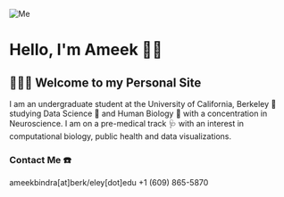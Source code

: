 ![Me](Ameeki.github.io/Ameek.JPG)
      
# Hello, I'm Ameek 👋🏽

## 👩🏽‍💻 Welcome to my Personal Site

I am an undergraduate student at the University of California, Berkeley 🏴󠁵󠁳󠁣󠁡󠁿studying Data Science 🔢 and Human Biology 🔬 with a concentration in Neuroscience. I am on a pre-medical track 🩺 with an interest in computational biology, public health and data visualizations.

### Contact Me ☎️
ameekbindra[at]berk/eley[dot]edu
+1 (609) 865-5870
